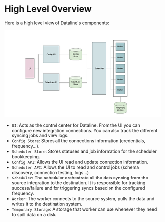 # High Level Overview

Here is a high level view of Dataline's components:

![3.048-Kilometer view](../.gitbook/assets/10-000-feet-view.png)

* `UI`: Acts as the control center for Dataline. From the UI you can configure new integration connections. You can also track the different syncing jobs and view logs.
* `Config Store`: Stores all the connections information \(credentials, frequency...\).
* `Scheduler Store`: Stores statuses and job information for the scheduler bookkeeping.
* `Config API`: Allows the UI read and update connection information.
* `Scheduler API`: Allows the UI to read and control jobs \(schema discovery, connection testing, logs...\)
* `Scheduler`: The scheduler orchestrate all the data syncing from the source integration to the destination. It is responsible for tracking success/failure and for triggering syncs based on the configured frequency.
* `Worker`: The worker connects to the source system, pulls the data and writes it to the destination system.
* `Temporary Storage`: A storage that worker can use whenever they need to spill data on a disk.

